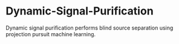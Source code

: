 # Dynamic-Signal-Purification
Dynamic signal purification performs blind source separation using projection pursuit machine learning.
